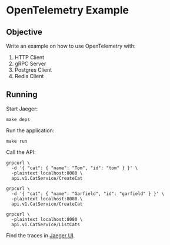 # OpenTelemetry Example

## Objective

Write an example on how to use OpenTelemetry with:
1. HTTP Client
2. gRPC Server
3. Postgres Client
4. Redis Client

## Running

Start Jaeger:

```shell
make deps
```

Run the application:

```shell
make run
```

Call the API:
```shell
grpcurl \
  -d '{ "cat": { "name": "Tom", "id": "tom" } }' \
  -plaintext localhost:8080 \
  api.v1.CatService/CreateCat
```

```shell
grpcurl \
  -d '{ "cat": { "name": "Garfield", "id": "garfield" } }' \
  -plaintext localhost:8080 \
  api.v1.CatService/CreateCat
```

```shell
grpcurl \
  -plaintext localhost:8080 \
  api.v1.CatService/ListCats
```

Find the traces in [Jaeger UI](http://localhost:16686).